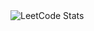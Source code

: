 <img src="https://leetcard.jacoblin.cool/Tushar_Sharad_matey?ext=activity&theme=dark&ext=heatmap" alt="LeetCode Stats">

